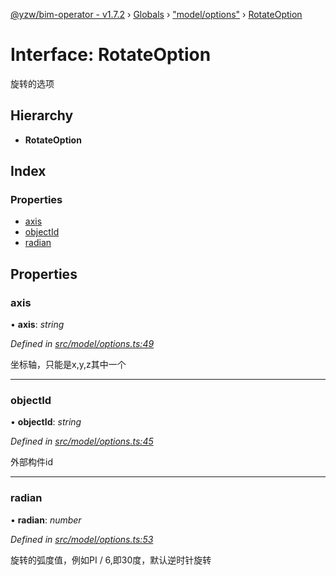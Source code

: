 [@yzw/bim-operator - v1.7.2](../README.md) › [Globals](../globals.md) › ["model/options"](../modules/_model_options_.md) › [RotateOption](_model_options_.rotateoption.md)

# Interface: RotateOption

旋转的选项

## Hierarchy

* **RotateOption**

## Index

### Properties

* [axis](_model_options_.rotateoption.md#axis)
* [objectId](_model_options_.rotateoption.md#objectid)
* [radian](_model_options_.rotateoption.md#radian)

## Properties

###  axis

• **axis**: *string*

*Defined in [src/model/options.ts:49](https://github.com/youkaisteve/bim-operator/blob/59b2eb1/src/model/options.ts#L49)*

坐标轴，只能是x,y,z其中一个

___

###  objectId

• **objectId**: *string*

*Defined in [src/model/options.ts:45](https://github.com/youkaisteve/bim-operator/blob/59b2eb1/src/model/options.ts#L45)*

外部构件id

___

###  radian

• **radian**: *number*

*Defined in [src/model/options.ts:53](https://github.com/youkaisteve/bim-operator/blob/59b2eb1/src/model/options.ts#L53)*

旋转的弧度值，例如PI / 6,即30度，默认逆时针旋转
